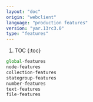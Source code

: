 ```yaml
---
layout: "doc"
origin: "webclient"
language: "production features"
version: "yar.13rc3.0"
type: "features"
---
```


1. TOC
{:toc}

```js
global-features
node-features
collection-features
stategroup-features
number-features
text-features
file-features
```
